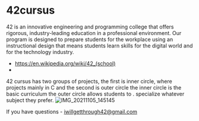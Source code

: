 # 42cursus
42 is an innovative engineering and programming college that offers rigorous, industry-leading education in a professional environment. Our program is designed to prepare students for the workplace using an instructional design that means students learn skills for the digital world and for the technology industry.
 - https://en.wikipedia.org/wiki/42_(school)
 - 

42 cursus has two groups of projects, the first is inner circle, where projects  mainly in C and the second is outer circle
the inner circle is the basic curriculum
the outer circle allows students to . specialize whatever subject they prefer.
![IMG_20211105_145145](https://user-images.githubusercontent.com/77893589/140500634-3e71c77e-02d4-4d05-abc5-3595a4bd7f5a.jpg)

If you have questions - iwillgetthrough42@gmail.com
